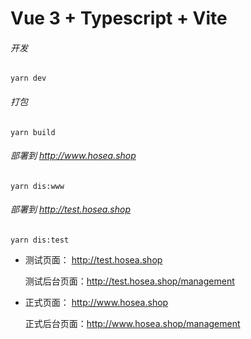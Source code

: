 # Vue 3 + Typescript + Vite

###### 开发

`yarn dev`

###### 打包

`yarn build`

###### 部署到 http://www.hosea.shop

`yarn dis:www`

###### 部署到 http://test.hosea.shop

`yarn dis:test`

- 测试页面： http://test.hosea.shop

  测试后台页面：http://test.hosea.shop/management

- 正式页面： http://www.hosea.shop

  正式后台页面：http://www.hosea.shop/management
